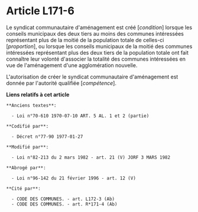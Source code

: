 # Article L171-6

Le syndicat communautaire d'aménagement est créé [*condition*] lorsque les conseils municipaux des deux tiers au moins des
communes intéressées représentant plus de la moitié de la population totale de celles-ci [*proportion*], ou lorsque les
conseils municipaux de la moitié des communes intéressées représentant plus des deux tiers de la population totale ont fait
connaître leur volonté d'associer la totalité des communes intéressées en vue de l'aménagement d'une agglomération nouvelle.

L'autorisation de créer le syndicat communautaire d'aménagement est donnée par l'autorité qualifiée [*compétence*].

**Liens relatifs à cet article**

	**Anciens textes**:

	  - Loi n°70-610 1970-07-10 ART. 5 AL. 1 et 2 (partie)

	**Codifié par**:

	  - Décret n°77-90 1977-01-27

	**Modifié par**:

	  - Loi n°82-213 du 2 mars 1982 - art. 21 (V) JORF 3 MARS 1982

	**Abrogé par**:

	  - Loi n°96-142 du 21 février 1996 - art. 12 (V)

	**Cité par**:

	  - CODE DES COMMUNES. - art. L172-3 (Ab)
	  - CODE DES COMMUNES. - art. R*171-4 (Ab)
